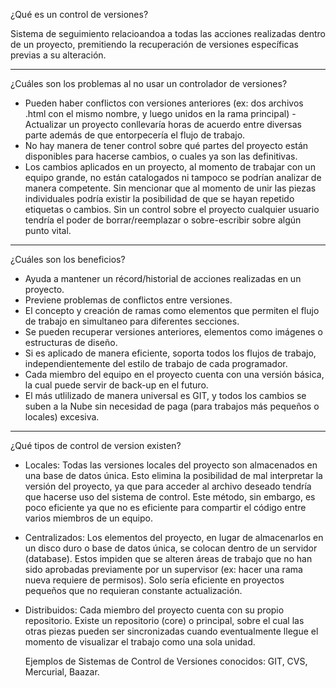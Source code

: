 ¿Qué es un control de versiones?

Sistema de seguimiento relacioandoa a todas las acciones realizadas dentro de un proyecto, premitiendo la recuperación
de versiones específicas previas a su alteración. 

----

¿Cuáles son los problemas al no usar un controlador de versiones?

- Pueden haber conflictos con versiones anteriores (ex: dos archivos .html con el mismo nombre, y luego unidos en la 
  rama principal)
-Actualizar un proyecto conllevaría horas de acuerdo entre diversas parte 
 además de que entorpecería el flujo de trabajo.
- No hay manera de tener control sobre qué partes del proyecto están disponibles para hacerse cambios, o cuales ya son 
  las definitivas.
- Los cambios aplicados en un proyecto, al momento de trabajar con un equipo grande, no están catalogados ni tampoco
  se podrían analizar de manera competente. Sin mencionar que al momento de unir las piezas individuales podría existir
  la posibilidad de que se hayan repetido etiquetas o cambios. Sin un control sobre el proyecto cualquier usuario tendría
  el poder de borrar/reemplazar o sobre-escribir sobre algún punto vital.

----

¿Cuáles son los beneficios?

- Ayuda a mantener un récord/historial de acciones realizadas en un proyecto. 
- Previene problemas de conflictos entre versiones.
- El concepto y creación de ramas como elementos que permiten el flujo de trabajo en simultaneo para diferentes secciones.
- Se pueden recuperar versiones anteriores, elementos como imágenes o estructuras de diseño.
- Si es aplicado de manera eficiente, soporta todos los flujos de trabajo, independientemente del estilo de 
  trabajo de cada programador.
- Cada miembro del equipo en el proyecto cuenta con una versión básica, la cual puede servir de back-up en el futuro.
- El más utlilizado de manera universal es GIT, y todos los cambios se suben a la Nube sin necesidad de paga (para
  trabajos más pequeños o locales) excesiva.

----

¿Qué tipos de control de version existen?

- Locales: 
  Todas las versiones locales del proyecto son almacenados en una base de datos única. Esto elimina la posibilidad de mal interpretar la versión del proyecto, ya que para acceder al archivo deseado tendría que hacerse uso del sistema de control. Este método, sin embargo, es poco eficiente ya que no
  es eficiente para compartir el código entre varios miembros de un equipo.

- Centralizados:
  Los elementos del proyecto, en lugar de almacenarlos en un disco duro o base de datos única, se colocan dentro de un servidor (database). Estos impiden que se alteren áreas de trabajo que no han sido aprobadas previamente por un supervisor (ex: hacer una rama nueva requiere de permisos). Solo sería eficiente en proyectos pequeños que no requieran constante actualización.

- Distribuidos:
  Cada miembro del proyecto cuenta con su propio repositorio. Existe un repositorio (core) o principal, sobre el cual las otras
  piezas pueden ser sincronizadas cuando eventualmente llegue el momento de visualizar el trabajo como una sola unidad.

  Ejemplos de Sistemas de Control de Versiones conocidos: GIT, CVS, Mercurial, Baazar.